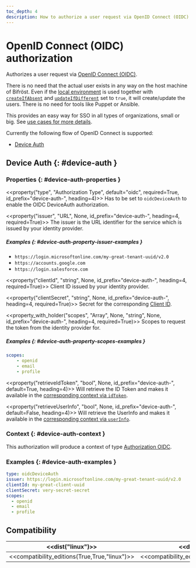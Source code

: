 ```yaml
---
toc_depth: 4
description: How to authorize a user request via OpenID Connect (OIDC) with Bifröst.
---
```

# OpenID Connect (OIDC) authorization

Authorizes a user request via [OpenID Connect (OIDC)](https://openid.net/developers/how-connect-works/).

There is no need that the actual user exists in any way on the host machine of Bifröst. Even if the [local environment](../environment/local.md) is used together with [`createIfAbsent`](../environment/local.md#linux-property-createIfAbsent-evaluation) and [`updateIfDifferent`](../environment/local.md#linux-property-updateIfDifferent-evaluation) set to `true`, it will create/update the users. There is no need for tools like Puppet or Ansible.

This provides an easy way for SSO in all types of organizations, small or big. See [use cases for more details](../../usecases.md).

Currently the following flow of OpenID Connect is supported:

* [Device Auth](#device-auth)

## Device Auth {: #device-auth }

### Properties {: #device-auth-properties }

<<property("type", "Authorization Type", default="oidc", required=True, id_prefix="device-auth-", heading=4)>>
Has to be set to `oidcDeviceAuth` to enable the OIDC DeviceAuth authorization.

<<property("issuer", "URL", None, id_prefix="device-auth-", heading=4, required=True)>>
The issuer is the URL identifier for the service which is issued by your identity provider.

##### Examples {: #device-auth-property-issuer-examples }
* `https://login.microsoftonline.com/my-great-tenant-uuid/v2.0`
* `https://accounts.google.com`
* `https://login.salesforce.com`

<<property("clientId", "string", None, id_prefix="device-auth-", heading=4, required=True)>>
Client ID issued by your identity provider.

<<property("clientSecret", "string", None, id_prefix="device-auth-", heading=4, required=True)>>
Secret for the corresponding [Client ID](#device-auth-property-clientId).

<<property_with_holder("scopes", "Array", None, "string", None, id_prefix="device-auth-", heading=4, required=True)>>
Scopes to request the token from the identity provider for.

##### Examples {: #device-auth-property-scopes-examples }
```yaml
scopes:
    - openid
    - email
    - profile
```

<<property("retrieveIdToken", "bool", None, id_prefix="device-auth-", default=True, heading=4)>>
Will retrieve the ID Token and makes it available in the [corresponding context via `idToken`](../context/authorization.md#oidc-property-idToken).

<<property("retrieveUserInfo", "bool", None, id_prefix="device-auth-", default=False, heading=4)>>
Will retrieve the UserInfo and makes it available in the [corresponding context via `userInfo`](../context/authorization.md#oidc-property-userInfo).

### Context {: #device-auth-context }

This authorization will produce a context of type [Authorization OIDC](../context/authorization.md#oidc).

### Examples {: #device-auth-examples }

```yaml
type: oidcDeviceAuth
issuer: https://login.microsoftonline.com/my-great-tenant-uuid/v2.0
clientId: my-great-client-uuid
clientSecret: very-secret-secret
scopes:
  - openid
  - email
  - profile
```

## Compatibility

| <<dist("linux")>> | <<dist("windows")>> |
| - | - |
| <<compatibility_editions(True,True,"linux")>> | <<compatibility_editions(True,None,"windows")>> |
